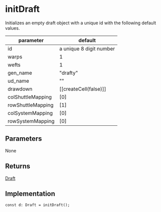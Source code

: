 # initDraft
Initializes an empty draft object with a unique id with the following default values.

| parameter      | default |
| -----------  |----------|
| id | a unique 8 digit number |
| warps  | 1 |
| wefts  | 1|
| gen_name | "drafty"|
| ud_name |  ""
| drawdown | [[createCell(false)]]
| colShuttleMapping | [0]
| rowShuttleMapping |  [1]
| colSystemMapping |  [0]
| rowSystemMapping | [0]



## Parameters
None

## Returns
[Draft](draft)



## Implementation
```
const d: Draft = initDraft();
```

